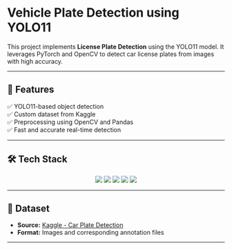 # Vehicle Plate Detection using YOLO11

This project implements **License Plate Detection** using the YOLO11 model. It leverages PyTorch and OpenCV to detect car license plates from images with high accuracy.

---

## 🚀 Features
✅ YOLO11-based object detection  
✅ Custom dataset from Kaggle  
✅ Preprocessing using OpenCV and Pandas  
✅ Fast and accurate real-time detection  

---

## 🛠️ Tech Stack

<div align="center">
    <a href="https://pytorch.org/" target="_blank"><img src="https://img.shields.io/badge/PyTorch-%23EE4C2C.svg?style=for-the-badge&logo=pytorch&logoColor=white"/></a>
    <a href="https://opencv.org/" target="_blank"><img src="https://img.shields.io/badge/OpenCV-%2300483F.svg?style=for-the-badge&logo=opencv&logoColor=white"/></a>
    <a href="https://numpy.org/" target="_blank"><img src="https://img.shields.io/badge/NumPy-%23013243.svg?style=for-the-badge&logo=numpy&logoColor=white"/></a>
    <a href="https://pandas.pydata.org/" target="_blank"><img src="https://img.shields.io/badge/Pandas-%23150458.svg?style=for-the-badge&logo=pandas&logoColor=white"/></a>
    <a href="https://matplotlib.org/" target="_blank"><img src="https://img.shields.io/badge/Matplotlib-%230A347C.svg?style=for-the-badge&logo=matplotlib&logoColor=white"/></a>
</div>

---

## 📂 Dataset
- **Source:** [Kaggle - Car Plate Detection](https://www.kaggle.com)  
- **Format:** Images and corresponding annotation files  

---
